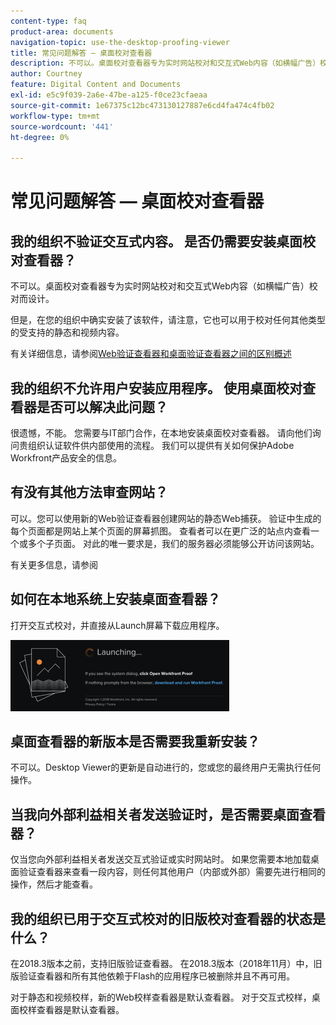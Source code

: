 ```yaml
---
content-type: faq
product-area: documents
navigation-topic: use-the-desktop-proofing-viewer
title: 常见问题解答 — 桌面校对查看器
description: 不可以。桌面校对查看器专为实时网站校对和交互式Web内容（如横幅广告）校对而设计。
author: Courtney
feature: Digital Content and Documents
exl-id: e5c9f039-2a6e-47be-a125-f0ce23cfaeaa
source-git-commit: 1e67375c12bc473130127887e6cd4fa474c4fb02
workflow-type: tm+mt
source-wordcount: '441'
ht-degree: 0%

---
```


# 常见问题解答 — 桌面校对查看器

## 我的组织不验证交互式内容。 是否仍需要安装桌面校对查看器？

不可以。桌面校对查看器专为实时网站校对和交互式Web内容（如横幅广告）校对而设计。

但是，在您的组织中确实安装了该软件，请注意，它也可以用于校对任何其他类型的受支持的静态和视频内容。 

有关详细信息，请参阅[Web验证查看器和桌面验证查看器之间的区别概述](../../../review-and-approve-work/proofing/proofing-overview/understand-differences-between-web-viewer.md)

## 我的组织不允许用户安装应用程序。 使用桌面校对查看器是否可以解决此问题？

很遗憾，不能。 您需要与IT部门合作，在本地安装桌面校对查看器。 请向他们询问贵组织认证软件供内部使用的流程。 我们可以提供有关如何保护Adobe Workfront产品安全的信息。

## 有没有其他方法审查网站？

可以。您可以使用新的Web验证查看器创建网站的静态Web捕获。 验证中生成的每个页面都是网站上某个页面的屏幕抓图。 查看者可以在更广泛的站点内查看一个或多个子页面。 对此的唯一要求是，我们的服务器必须能够公开访问该网站。

有关更多信息，请参阅

## 如何在本地系统上安装桌面查看器？

打开交互式校对，并直接从Launch屏幕下载应用程序。

![启动屏幕](assets/mceclip0-350x114.png) 

## 桌面查看器的新版本是否需要我重新安装？

不可以。Desktop Viewer的更新是自动进行的，您或您的最终用户无需执行任何操作。

## 当我向外部利益相关者发送验证时，是否需要桌面查看器？

仅当您向外部利益相关者发送交互式验证或实时网站时。 如果您需要本地加载桌面验证查看器来查看一段内容，则任何其他用户（内部或外部）需要先进行相同的操作，然后才能查看。

## 我的组织已用于交互式校对的旧版校对查看器的状态是什么？

在2018.3版本之前，支持旧版验证查看器。 在2018.3版本（2018年11月）中，旧版验证查看器和所有其他依赖于Flash的应用程序已被删除并且不再可用。 

对于静态和视频校样，新的Web校样查看器是默认查看器。 对于交互式校样，桌面校样查看器是默认查看器。

<!--For more information, see [Legacy proofing viewer removed in 2018.3](../../../workfront-proof/wp-work-proofsfiles/review-proofs-lpv/lpv-removed-2018.md)-->
